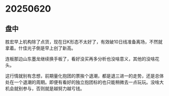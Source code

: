 # 20250620

## 盘中

胜宏早上机构除了点货，现在日K形态不太好了，有效破10日线准备离场，不然就拿着。什佳光子倒是早上创了新高。

连板那边山东墨龙继续换手板了，看好没买再多分析也没啥意义，其他的没啥花头。

这行情就别有念想，前期量化抱团的票挨个退潮，都是退三进一的走势，还是总体处在一个退潮的周期。即便有看好的独立抱团标的也只能稍微去一点玩玩。没啥大机会就别参与，否则就是越努力越亏钱。
